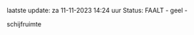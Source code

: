 laatste update: 
za 11-11-2023 14:24   uur 
Status: FAALT - geel - 
<div class="service Y">schijfruimte</div>